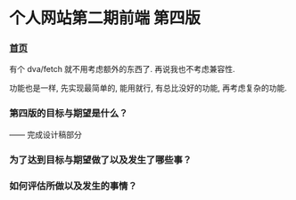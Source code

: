# 个人网站第二期前端 第四版

### [首页](http://119.29.140.46/)

有个 dva/fetch 就不用考虑额外的东西了. 再说我也不考虑兼容性.

功能也是一样, 先实现最简单的, 能用就行, 有总比没好的功能, 再考虑复杂的功能.

### 第四版的目标与期望是什么？
—— 完成设计稿部分

### 为了达到目标与期望做了以及发生了哪些事？

### 如何评估所做以及发生的事情？

